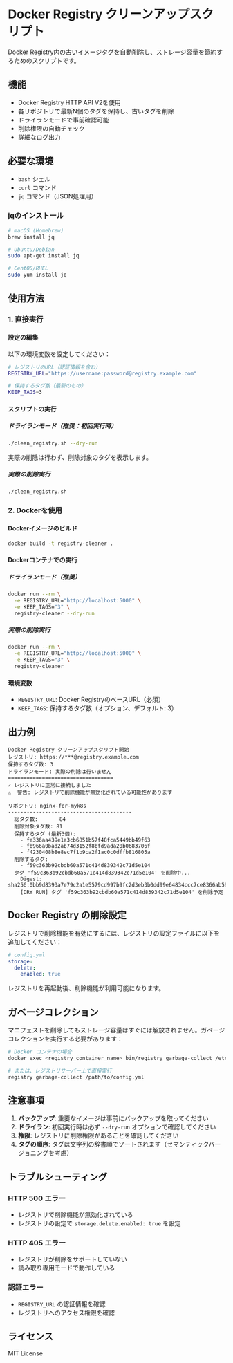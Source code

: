 # Docker Registry クリーンアップスクリプト

Docker Registry内の古いイメージタグを自動削除し、ストレージ容量を節約するためのスクリプトです。

## 機能

- Docker Registry HTTP API V2を使用
- 各リポジトリで最新N個のタグを保持し、古いタグを削除
- ドライランモードで事前確認可能
- 削除権限の自動チェック
- 詳細なログ出力

## 必要な環境

- `bash` シェル
- `curl` コマンド
- `jq` コマンド（JSON処理用）

### jqのインストール

```bash
# macOS (Homebrew)
brew install jq

# Ubuntu/Debian
sudo apt-get install jq

# CentOS/RHEL
sudo yum install jq
```

## 使用方法

### 1. 直接実行

#### 設定の編集

以下の環境変数を設定してください：

```bash
# レジストリのURL（認証情報を含む）
REGISTRY_URL="https://username:password@registry.example.com"

# 保持するタグ数（最新のもの）
KEEP_TAGS=3
```

#### スクリプトの実行

##### ドライランモード（推奨：初回実行時）

```bash
./clean_registry.sh --dry-run
```

実際の削除は行わず、削除対象のタグを表示します。

##### 実際の削除実行

```bash
./clean_registry.sh
```

### 2. Dockerを使用

#### Dockerイメージのビルド

```bash
docker build -t registry-cleaner .
```

#### Dockerコンテナでの実行

##### ドライランモード（推奨）

```bash
docker run --rm \
  -e REGISTRY_URL="http://localhost:5000" \
  -e KEEP_TAGS="3" \
  registry-cleaner --dry-run
```

##### 実際の削除実行

```bash
docker run --rm \
  -e REGISTRY_URL="http://localhost:5000" \
  -e KEEP_TAGS="3" \
  registry-cleaner
```

#### 環境変数

- `REGISTRY_URL`: Docker RegistryのベースURL（必須）
- `KEEP_TAGS`: 保持するタグ数（オプション、デフォルト: 3）

## 出力例

```
Docker Registry クリーンアップスクリプト開始
レジストリ: https://***@registry.example.com
保持するタグ数: 3
ドライランモード: 実際の削除は行いません
==================================
✓ レジストリに正常に接続しました
⚠️  警告: レジストリで削除機能が無効化されている可能性があります

リポジトリ: nginx-for-myk8s
----------------------------------------
  総タグ数:       84
  削除対象タグ数: 81
  保持するタグ (最新3個):
    - fe336aa439e1a3cb6851b57f48fca5449bb49f63
    - fb966a0bad2ab74d3152f8bfd9ada20b0683706f
    - f4230408b8e8ec7f1b9ca2f1ac0c0dffb816805a
  削除するタグ:
    - f59c363b92cbdb60a571c414d839342c71d5e104
  タグ 'f59c363b92cbdb60a571c414d839342c71d5e104' を削除中...
    Digest: sha256:0bb9d8393a7e79c2a1e5579cd997b9fc2d3eb3b0dd99e64834ccc7ce8366ab59
    [DRY RUN] タグ 'f59c363b92cbdb60a571c414d839342c71d5e104' を削除予定
```

## Docker Registry の削除設定

レジストリで削除機能を有効にするには、レジストリの設定ファイルに以下を追加してください：

```yaml
# config.yml
storage:
  delete:
    enabled: true
```

レジストリを再起動後、削除機能が利用可能になります。

## ガベージコレクション

マニフェストを削除してもストレージ容量はすぐには解放されません。ガベージコレクションを実行する必要があります：

```bash
# Docker コンテナの場合
docker exec <registry_container_name> bin/registry garbage-collect /etc/docker/registry/config.yml

# または、レジストリサーバー上で直接実行
registry garbage-collect /path/to/config.yml
```

## 注意事項

1. **バックアップ**: 重要なイメージは事前にバックアップを取ってください
2. **ドライラン**: 初回実行時は必ず `--dry-run` オプションで確認してください
3. **権限**: レジストリに削除権限があることを確認してください
4. **タグの順序**: タグは文字列の辞書順でソートされます（セマンティックバージョニングを考慮）

## トラブルシューティング

### HTTP 500 エラー
- レジストリで削除機能が無効化されている
- レジストリの設定で `storage.delete.enabled: true` を設定

### HTTP 405 エラー
- レジストリが削除をサポートしていない
- 読み取り専用モードで動作している

### 認証エラー
- `REGISTRY_URL` の認証情報を確認
- レジストリへのアクセス権限を確認

## ライセンス

MIT License
